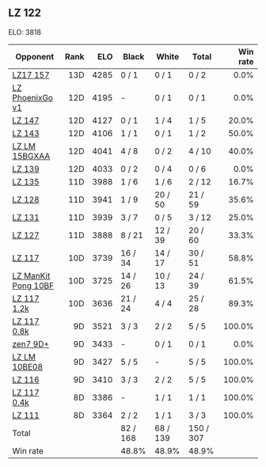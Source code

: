 ## LZ 122 ##

ELO: 3818

Opponent | Rank | ELO | Black | White | Total | Win rate
---------|-----:|----:|-------|-------|-------|-------:
[LZ17 157](LZ17%20157.md) | 13D | 4285 | 0 / 1 | 0 / 1 | 0 / 2 | 0.0%
[LZ PhoenixGo v1](LZ%20PhoenixGo%20v1.md) | 12D | 4195 | - | 0 / 1 | 0 / 1 | 0.0%
[LZ 147](LZ%20147.md) | 12D | 4127 | 0 / 1 | 1 / 4 | 1 / 5 | 20.0%
[LZ 143](LZ%20143.md) | 12D | 4106 | 1 / 1 | 0 / 1 | 1 / 2 | 50.0%
[LZ LM 15BGXAA](LZ%20LM%2015BGXAA.md) | 12D | 4041 | 4 / 8 | 0 / 2 | 4 / 10 | 40.0%
[LZ 139](LZ%20139.md) | 12D | 4033 | 0 / 2 | 0 / 4 | 0 / 6 | 0.0%
[LZ 135](LZ%20135.md) | 11D | 3988 | 1 / 6 | 1 / 6 | 2 / 12 | 16.7%
[LZ 128](LZ%20128.md) | 11D | 3941 | 1 / 9 | 20 / 50 | 21 / 59 | 35.6%
[LZ 131](LZ%20131.md) | 11D | 3939 | 3 / 7 | 0 / 5 | 3 / 12 | 25.0%
[LZ 127](LZ%20127.md) | 11D | 3888 | 8 / 21 | 12 / 39 | 20 / 60 | 33.3%
[LZ 117](LZ%20117.md) | 10D | 3739 | 16 / 34 | 14 / 17 | 30 / 51 | 58.8%
[LZ ManKit Pong 10BF](LZ%20ManKit%20Pong%2010BF.md) | 10D | 3725 | 14 / 26 | 10 / 13 | 24 / 39 | 61.5%
[LZ 117 1.2k](LZ%20117%201.2k.md) | 10D | 3636 | 21 / 24 | 4 / 4 | 25 / 28 | 89.3%
[LZ 117 0.8k](LZ%20117%200.8k.md) | 9D | 3521 | 3 / 3 | 2 / 2 | 5 / 5 | 100.0%
[zen7 9D+](zen7%209D+.md) | 9D | 3433 | - | 0 / 1 | 0 / 1 | 0.0%
[LZ LM 10BE08](LZ%20LM%2010BE08.md) | 9D | 3427 | 5 / 5 | - | 5 / 5 | 100.0%
[LZ 116](LZ%20116.md) | 9D | 3410 | 3 / 3 | 2 / 2 | 5 / 5 | 100.0%
[LZ 117 0.4k](LZ%20117%200.4k.md) | 8D | 3386 | - | 1 / 1 | 1 / 1 | 100.0%
[LZ 111](LZ%20111.md) | 8D | 3364 | 2 / 2 | 1 / 1 | 3 / 3 | 100.0%
Total | | | 82 / 168 | 68 / 139 | 150 / 307 | 
Win rate| | | 48.8% | 48.9% | 48.9% | 
